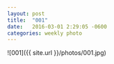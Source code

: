 ```yaml
---
layout: post
title:  "001"
date:   2016-03-01 2:29:05 -0600
categories: weekly photo
---
```


![001]({{ site.url }}/photos/001.jpg)
